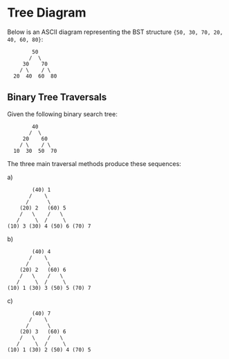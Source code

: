 # Tree Diagram 

Below is an ASCII diagram representing the BST structure `{50, 30, 70, 20, 40, 60, 80}`:

```
        50
       /  \
     30    70
    / \    / \
  20  40  60  80
```

## Binary Tree Traversals

Given the following binary search tree:

```
        40
       /  \
     20    60
    / \    / \
  10  30  50  70
```

The three main traversal methods produce these sequences:

a)
```
        (40) 1
       /    \
      /      \
    (20) 2   (60) 5
    /   \    /   \
   /     \  /     \
(10) 3 (30) 4 (50) 6 (70) 7
```

b) 
```
        (40) 4
       /    \
      /      \
    (20) 2   (60) 6
    /   \    /   \
   /     \  /     \
(10) 1 (30) 3 (50) 5 (70) 7
```

c)
```
        (40) 7
       /    \
      /      \
    (20) 3   (60) 6
    /   \    /   \
   /     \  /     \
(10) 1 (30) 2 (50) 4 (70) 5
```
